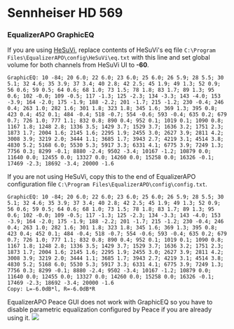 # Sennheiser HD 569
### EqualizerAPO GraphicEQ
If you are using [HeSuVi](https://sourceforge.net/projects/hesuvi/), replace contents of HeSuVi's eq file `C:\Program Files\EqualizerAPO\config\HeSuVi\eq.txt` with this line and set global volume for both channels from HeSuVi UI to **-60**.
```
GraphicEQ: 10 -84; 20 6.0; 22 6.0; 23 6.0; 25 6.0; 26 5.9; 28 5.5; 30 5.1; 32 4.6; 35 3.9; 37 3.4; 40 2.8; 42 2.5; 45 1.9; 49 1.3; 52 0.9; 56 0.6; 59 0.5; 64 0.6; 68 1.0; 73 1.5; 78 1.8; 83 1.7; 89 1.3; 95 0.6; 102 -0.0; 109 -0.5; 117 -1.3; 125 -2.3; 134 -3.3; 143 -4.0; 153 -3.9; 164 -2.0; 175 -1.9; 188 -2.2; 201 -1.7; 215 -1.2; 230 -0.4; 246 0.4; 263 1.0; 282 1.6; 301 1.8; 323 1.8; 345 1.6; 369 1.3; 395 0.8; 423 0.4; 452 0.1; 484 -0.4; 518 -0.7; 554 -0.6; 593 -0.4; 635 0.2; 679 0.7; 726 1.0; 777 1.1; 832 0.8; 890 0.4; 952 0.1; 1019 0.1; 1090 0.8; 1167 1.8; 1248 2.8; 1336 3.5; 1429 3.7; 1529 3.7; 1636 3.2; 1751 2.3; 1873 1.7; 2004 1.6; 2145 1.6; 2295 1.9; 2455 3.0; 2627 3.9; 2811 4.2; 3008 3.9; 3219 2.0; 3444 1.1; 3685 1.7; 3943 2.7; 4219 3.1; 4514 3.8; 4830 5.2; 5168 6.0; 5530 5.3; 5917 3.3; 6331 4.1; 6775 3.9; 7249 1.3; 7756 0.3; 8299 -0.1; 8880 -2.4; 9502 -3.4; 10167 -1.2; 10879 0.0; 11640 0.0; 12455 0.0; 13327 0.0; 14260 0.0; 15258 0.0; 16326 -0.1; 17469 -2.3; 18692 -3.4; 20000 -1.6
```
If you are not using HeSuVi, copy this to the end of EqualizerAPO configuration file `C:\Program Files\EqualizerAPO\config\config.txt`.
```
GraphicEQ: 10 -84; 20 6.0; 22 6.0; 23 6.0; 25 6.0; 26 5.9; 28 5.5; 30 5.1; 32 4.6; 35 3.9; 37 3.4; 40 2.8; 42 2.5; 45 1.9; 49 1.3; 52 0.9; 56 0.6; 59 0.5; 64 0.6; 68 1.0; 73 1.5; 78 1.8; 83 1.7; 89 1.3; 95 0.6; 102 -0.0; 109 -0.5; 117 -1.3; 125 -2.3; 134 -3.3; 143 -4.0; 153 -3.9; 164 -2.0; 175 -1.9; 188 -2.2; 201 -1.7; 215 -1.2; 230 -0.4; 246 0.4; 263 1.0; 282 1.6; 301 1.8; 323 1.8; 345 1.6; 369 1.3; 395 0.8; 423 0.4; 452 0.1; 484 -0.4; 518 -0.7; 554 -0.6; 593 -0.4; 635 0.2; 679 0.7; 726 1.0; 777 1.1; 832 0.8; 890 0.4; 952 0.1; 1019 0.1; 1090 0.8; 1167 1.8; 1248 2.8; 1336 3.5; 1429 3.7; 1529 3.7; 1636 3.2; 1751 2.3; 1873 1.7; 2004 1.6; 2145 1.6; 2295 1.9; 2455 3.0; 2627 3.9; 2811 4.2; 3008 3.9; 3219 2.0; 3444 1.1; 3685 1.7; 3943 2.7; 4219 3.1; 4514 3.8; 4830 5.2; 5168 6.0; 5530 5.3; 5917 3.3; 6331 4.1; 6775 3.9; 7249 1.3; 7756 0.3; 8299 -0.1; 8880 -2.4; 9502 -3.4; 10167 -1.2; 10879 0.0; 11640 0.0; 12455 0.0; 13327 0.0; 14260 0.0; 15258 0.0; 16326 -0.1; 17469 -2.3; 18692 -3.4; 20000 -1.6
Copy: L=-6.0dB*l, R=-6.0dB*R
```
EqualizerAPO Peace GUI does not work with GraphicEQ so you have to disable parametric equalization configured by Peace if you are already using it.
![](https://raw.githubusercontent.com/jaakkopasanen/AutoEq/master/results/Sonoma%20Model%20One/innerfidelity/onear/Sennheiser%20HD%20569/Sennheiser%20HD%20569.png)
